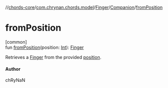 //[chords-core](../../../../index.md)/[com.chrynan.chords.model](../../index.md)/[Finger](../index.md)/[Companion](index.md)/[fromPosition](from-position.md)

# fromPosition

[common]\
fun [fromPosition](from-position.md)(position: [Int](https://kotlinlang.org/api/latest/jvm/stdlib/kotlin/-int/index.html)): [Finger](../index.md)

Retrieves a [Finger](../index.md) from the provided [position](from-position.md).

#### Author

chRyNaN
